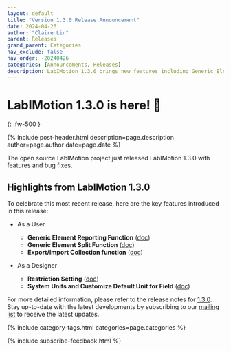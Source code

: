 ```yaml
---
layout: default
title: "Version 1.3.0 Release Announcement"
date: 2024-04-26
author: "Claire Lin"
parent: Releases
grand_parent: Categories
nav_exclude: false
nav_order: -20240426
categories: [Announcements, Releases]
description: LabIMotion 1.3.0 brings new features including Generic Element Reporting, Split Function, and Export/Import Collection capabilities.
---
```


# LabIMotion 1.3.0 is here! 🥁
{: .fw-500 }

{% include post-header.html
  description=page.description
  author=page.author
  date=page.date
%}

The open source LabIMotion project just released LabIMotion 1.3.0 with features and bug fixes.

## Highlights from LabIMotion 1.3.0

To celebrate this most recent release, here are the key features introduced in this release:

* As a User

  * **Generic Element Reporting Function** ([doc](https://www.chemotion.net/docs/labimotion/guides/user/elements/report))
  * **Generic Element Split Function** ([doc](https://www.chemotion.net/docs/labimotion/guides/user/elements/copy-split))
  * **Export/Import Collection function** ([doc](https://www.chemotion.net/docs/labimotion/guides/user/elements/export-import))

* As a Designer
  * **Restriction Setting** ([doc](https://www.chemotion.net/docs/labimotion/guides/designer/components/layers/restriction-setting))
  * **System Units and Customize Default Unit for Field** ([doc](https://www.chemotion.net/docs/labimotion/guides/designer/components/fields/types/system-defined))

For more detailed information, please refer to the release notes for [1.3.0](https://github.com/LabIMotion/labimotion/releases/tag/v1.3.0). Stay up-to-date with the latest developments by subscribing to our [mailing list](https://www.lists.kit.edu/sympa/subscribe/labimotion-users) to receive the latest updates.

{% include category-tags.html categories=page.categories %}

{% include subscribe-feedback.html %}

